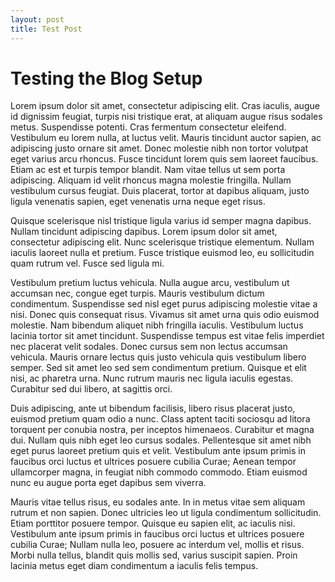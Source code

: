 ```yaml
---
layout: post
title: Test Post
---
```


Testing the Blog Setup
======================

Lorem ipsum dolor sit amet, consectetur adipiscing elit. Cras iaculis, augue id dignissim feugiat, turpis nisi tristique erat, at aliquam augue risus sodales metus. Suspendisse potenti. Cras fermentum consectetur eleifend. Vestibulum eu lorem nulla, at luctus velit. Mauris tincidunt auctor sapien, ac adipiscing justo ornare sit amet. Donec molestie nibh non tortor volutpat eget varius arcu rhoncus. Fusce tincidunt lorem quis sem laoreet faucibus. Etiam ac est et turpis tempor blandit. Nam vitae tellus ut sem porta adipiscing. Aliquam id velit rhoncus magna molestie fringilla. Nullam vestibulum cursus feugiat. Duis placerat, tortor at dapibus aliquam, justo ligula venenatis sapien, eget venenatis urna neque eget risus.

Quisque scelerisque nisl tristique ligula varius id semper magna dapibus. Nullam tincidunt adipiscing dapibus. Lorem ipsum dolor sit amet, consectetur adipiscing elit. Nunc scelerisque tristique elementum. Nullam iaculis laoreet nulla et pretium. Fusce tristique euismod leo, eu sollicitudin quam rutrum vel. Fusce sed ligula mi.

Vestibulum pretium luctus vehicula. Nulla augue arcu, vestibulum ut accumsan nec, congue eget turpis. Mauris vestibulum dictum condimentum. Suspendisse sed nisl eget purus adipiscing molestie vitae a nisi. Donec quis consequat risus. Vivamus sit amet urna quis odio euismod molestie. Nam bibendum aliquet nibh fringilla iaculis. Vestibulum luctus lacinia tortor sit amet tincidunt. Suspendisse tempus est vitae felis imperdiet nec placerat velit sodales. Donec cursus sem non lectus accumsan vehicula. Mauris ornare lectus quis justo vehicula quis vestibulum libero semper. Sed sit amet leo sed sem condimentum pretium. Quisque et elit nisi, ac pharetra urna. Nunc rutrum mauris nec ligula iaculis egestas. Curabitur sed dui libero, at sagittis orci.

Duis adipiscing, ante ut bibendum facilisis, libero risus placerat justo, euismod pretium quam odio a nunc. Class aptent taciti sociosqu ad litora torquent per conubia nostra, per inceptos himenaeos. Curabitur et magna dui. Nullam quis nibh eget leo cursus sodales. Pellentesque sit amet nibh eget purus laoreet pretium quis et velit. Vestibulum ante ipsum primis in faucibus orci luctus et ultrices posuere cubilia Curae; Aenean tempor ullamcorper magna, in feugiat nibh commodo commodo. Etiam euismod nunc eu augue porta eget dapibus sem viverra.

Mauris vitae tellus risus, eu sodales ante. In in metus vitae sem aliquam rutrum et non sapien. Donec ultricies leo ut ligula condimentum sollicitudin. Etiam porttitor posuere tempor. Quisque eu sapien elit, ac iaculis nisi. Vestibulum ante ipsum primis in faucibus orci luctus et ultrices posuere cubilia Curae; Nullam nulla leo, posuere ac interdum vel, mollis et risus. Morbi nulla tellus, blandit quis mollis sed, varius suscipit sapien. Proin lacinia metus eget diam condimentum a iaculis felis tempus.